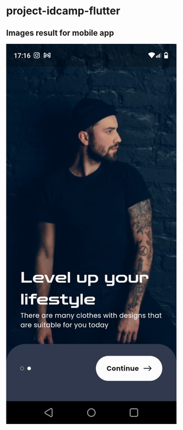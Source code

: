 # project-idcamp-flutter
## Images result for mobile app
![This is an alt text.](assets/result/mobile_1.jpg "This is a sample image.")
